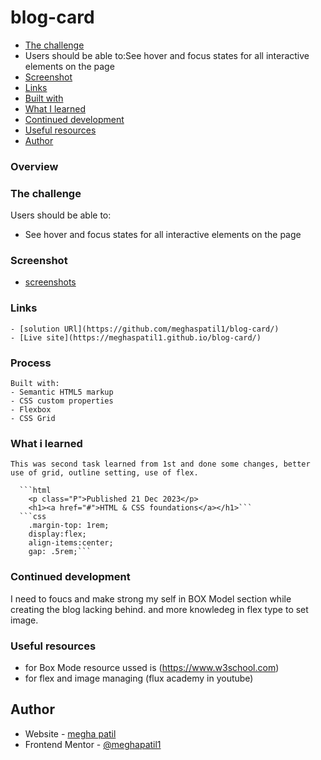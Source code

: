 # blog-card
  - [The challenge](#overview)
  - Users should be able to:See hover and focus states for all interactive elements on the page
  - [Screenshot](#screenshot)
  - [Links](#links)
  - [Built with](#built-with)
  - [What I learned](#what-i-learned)
  - [Continued development](#continued-development)
  - [Useful resources](#useful-resources)
  - [Author](#author)


### Overview

### The challenge

Users should be able to:

- See hover and focus states for all interactive elements on the page

### Screenshot

- [screenshots](./screenshots)
### Links
    - [solution URl](https://github.com/meghaspatil1/blog-card/)
    - [Live site](https://meghaspatil1.github.io/blog-card/)
### Process
    Built with:
    - Semantic HTML5 markup
    - CSS custom properties
    - Flexbox
    - CSS Grid
### What i learned
    This was second task learned from 1st and done some changes, better use of grid, outline setting, use of flex.

      ```html
        <p class="P">Published 21 Dec 2023</p>
        <h1><a href="#">HTML & CSS foundations</a></h1>```
      ```css
        .margin-top: 1rem;
        display:flex;
        align-items:center;
        gap: .5rem;```

### Continued development

I need to foucs and make strong  my self in BOX Model section while creating the blog lacking behind. and more knowledeg in flex type to set image.

### Useful resources

- for Box Mode resource ussed is (https://www.w3school.com)
- for flex and image managing  (flux academy in youtube)

## Author

- Website - [megha patil](https://meghaspatil1.github.io/blog-card/)
- Frontend Mentor - [@meghapatil1](https://www.frontendmentor.io/profile/meghapatil1)

